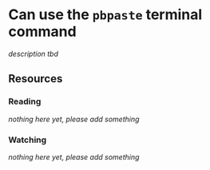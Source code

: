 # Can use the `pbpaste` terminal command

_description tbd_

## Resources

### Reading

_nothing here yet, please add something_

### Watching

_nothing here yet, please add something_
